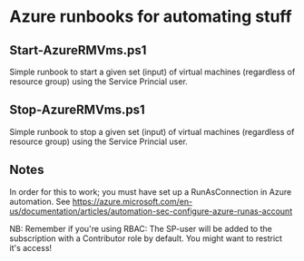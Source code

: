 # Azure runbooks for automating stuff

## Start-AzureRMVms.ps1
Simple runbook to start a given set (input) of virtual machines (regardless of resource group) using the Service Princial user.

## Stop-AzureRMVms.ps1
Simple runbook to stop a given set (input) of virtual machines (regardless of resource group) using the Service Princial user.

## Notes

In order for this to work; you must have set up a RunAsConnection in Azure automation. See 
https://azure.microsoft.com/en-us/documentation/articles/automation-sec-configure-azure-runas-account

NB: Remember if you're using RBAC: The SP-user will be added to the subscription with a Contributor role by default. You might want to restrict it's access!

